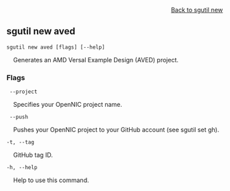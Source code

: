 <div id="readme" class="Box-body readme blob js-code-block-container">
<article class="markdown-body entry-content p-3 p-md-6" itemprop="text">
<p align="right">
<a href="https://github.com/fpgasystems/sgrt/blob/main/cli/manual/sgutil-new.md#sgutil-new">Back to sgutil new</a>
</p>

## sgutil new aved

<code>sgutil new aved [flags] [--help]</code>
<p>
  &nbsp; &nbsp; Generates an  AMD Versal Example Design (AVED) project.
</p>

### Flags
<code>    --project <string></code>
<p>
  &nbsp; &nbsp; Specifies your OpenNIC project name.
</p>

<code>    --push <string></code>
<p>
  &nbsp; &nbsp; Pushes your OpenNIC project to your GitHub account (see sgutil set gh).
</p>

<code>-t, --tag <string></code>
<p>
  &nbsp; &nbsp; GitHub tag ID.
</p>

<code>-h, --help <string></code>
<p>
  &nbsp; &nbsp; Help to use this command.
</p>